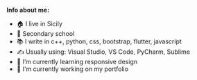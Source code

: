 **Info about me:**
- 🏠 I live in Sicily
- 🏫 Secondary school
- 📚 I write in c++, python, css, bootstrap, flutter, javascript
- ✍ Usually using: Visual Studio, VS Code, PyCharm, Sublime
- 🌱 I’m currently learning responsive design
- 🔨 I'm currently working on my portfolio
